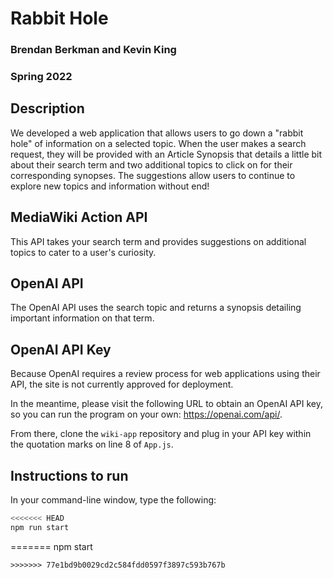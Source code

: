 # Rabbit Hole
### Brendan Berkman and Kevin King
### Spring 2022

## Description

We developed a web application that allows users to go down a "rabbit hole" of information on a selected topic. When the user makes a search request, they will be provided with an Article Synopsis that details a little bit about their search term and two additional topics to click on for their corresponding synopses. The suggestions allow users to continue to explore new topics and information without end!

## MediaWiki Action API 

This API takes your search term and provides suggestions on additional topics to cater to a user's curiosity. 

## OpenAI API

The OpenAI API uses the search topic and returns a synopsis detailing important information on that term. 

## OpenAI API Key

Because OpenAI requires a review process for web applications using their API, the site is not currently approved for deployment. 

In the meantime, please visit the following URL to obtain an OpenAI API key, so you can run the program on your own: https://openai.com/api/.

From there, clone the `wiki-app` repository and plug in your API key within the quotation marks on line 8 of `App.js`. 

## Instructions to run

In your command-line window, type the following: 

```bash
<<<<<<< HEAD
npm run start
```

=======
npm start
```
>>>>>>> 77e1bd9b0029cd2c584fdd0597f3897c593b767b
